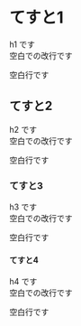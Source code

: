 # てすと1

h1 です  
空白での改行です

空白行です

## てすと2

h2 です  
空白での改行です

空白行です


### てすと3

h3 です  
空白での改行です

空白行です


#### てすと4

h4 です  
空白での改行です

空白行です


